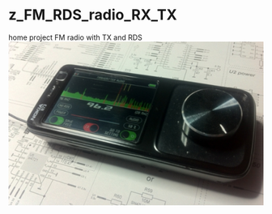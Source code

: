 # z_FM_RDS_radio_RX_TX
home project FM radio with TX and RDS
![alt_text](https://github.com/GennadyCC/z_FM_RDS_radio_RX_TX/blob/master/3_pictures_video/14.jpg)